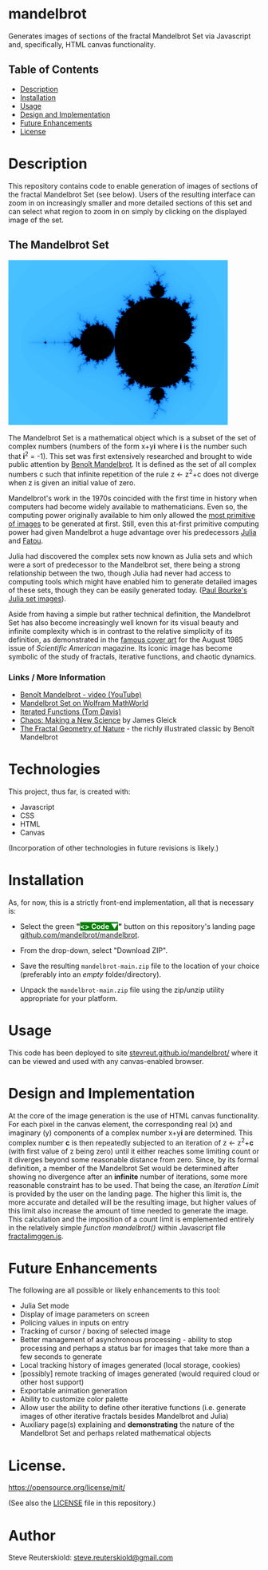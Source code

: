 # mandelbrot
Generates images of sections of the fractal Mandelbrot Set via Javascript and,
specifically, HTML canvas functionality.

## Table of Contents

- [Description](#description)
- [Installation](#installation)
- [Usage](#usage)
- [Design and Implementation](#design-and-implementation)
- [Future Enhancements](#future-enhancements)
- [License](#license)

# Description

This repository contains code to enable generation of images of sections of the
fractal Mandelbrot Set (see below).  Users of the resulting interface can zoom in on 
increasingly smaller and more detailed sections of this set and can select what
region to zoom in on simply by clicking on the displayed image of the set.

## The Mandelbrot Set

![Mandelbrot Set as generated by this software](/images/md/mandelbrot-440.png)

The Mandelbrot Set is a mathematical object which is a subset of the set of complex
numbers (numbers of the form x+y**i** where **i** is the number such that **i**<sup>2</sup> = -1).  This set was first extensively researched and brought to
wide public attention by [Beno&#238;t Mandelbrot](https://en.wikipedia.org/wiki/Benoit_Mandelbrot). It is defined as the set of all complex
numbers c such that infinite repetition of the rule z &#8592; z<sup>2</sup>+c does not diverge when z is given an initial value of zero.

Mandelbrot's work in the 1970s coincided with the first time in history when computers
had become widely available to mathematicians.  Even so, the computing power originally available to him only allowed the [most primitive of images](https://codegolf.stackexchange.com/questions/217537/the-first-published-picture-of-the-mandelbrot-set) to be generated
at first.  Still, even this at-first primitive computing power had given Mandelbrot
a huge advantage over his predecessors [Julia](https://en.wikipedia.org/wiki/Gaston_Julia) and [Fatou](https://en.wikipedia.org/wiki/Pierre_Fatou).

Julia had discovered the complex sets now known as Julia sets and which were a sort of predecessor to the Mandelbrot set, there being a strong relationship between the two,
though Julia had never had access to computing tools which might have enabled him to
generate detailed images of these sets, though they can be easily generated today.  ([Paul Bourke's Julia set images](https://paulbourke.net/fractals/juliaset/)).  

Aside from having a simple but rather technical definition, the Mandelbrot Set has also become increasingly well known for its visual beauty and infinite complexity
which is in contrast to the relative simplicity of its definition, as demonstrated
in the [famous cover art](https://miriam-english.org/files/Dewdney_Mandelbrot/Dewdney_Mandelbrot.html) for the August 1985 issue of *Scientific American* magazine. Its iconic image has become symbolic of the study of fractals, iterative functions, and 
chaotic dynamics.

### Links / More Information

* [Beno&#238;t Mandelbrot - video (YouTube)](https://www.youtube.com/watch?v=daCfbxGmrqM)
* [Mandelbrot Set on Wolfram MathWorld](https://mathworld.wolfram.com/MandelbrotSet.html)
* [Iterated Functions (Tom Davis)](https://mathcircle.berkeley.edu/sites/default/files/archivedocs/2009_2010/lectures/0910lecturespdf/iterated_tom_davis.pdf)
* [Chaos: Making a New Science](https://www.goodreads.com/book/show/64582.Chaos) by James Gleick
* [The Fractal Geometry of Nature](https://www.goodreads.com/book/show/558059.The_Fractal_Geometry_of_Nature) - the richly illustrated classic by Beno&#238;t Mandelbrot

# Technologies

This project, thus far, is created with:

- Javascript
- CSS
- HTML
- Canvas

(Incorporation of other technologies in future revisions is likely.)

# Installation

As, for now, this is a strictly front-end implementation, all that is necessary is:

- Select the green **"<span style="color:#ffffff;background-color:#008000"><> Code ▼</span>"** button on this repository's landing page [github.com/mandelbrot/mandelbrot](https://github.com/stevreut/mandelbrot).

- From the drop-down, select "Download ZIP".

- Save the resulting `mandelbrot-main.zip` file to the location of your choice (preferably into an *empty* folder/directory).

- Unpack the `mandelbrot-main.zip` file using the zip/unzip utility appropriate for your platform.


# Usage

This code has been deployed to site [stevreut.github.io/mandelbrot/](https://stevreut.github.io/mandelbrot/) where it can be viewed and used with any canvas-enabled browser.

# Design and Implementation

At the core of the image generation is the use of HTML canvas functionality.  For each
pixel in the canvas element, the corresponding real (x) and imaginary (y) components of a complex number x+y**i** are determined.  This complex number **c** is then repeatedly
subjected to an iteration of z &#8592; z<sup>2</sup>+**c** (with first value of
z being zero) until it either reaches some limiting count or it diverges beyond some reasonable distance from zero.  Since, by its formal definition, a member of the Mandelbrot Set would be determined after showing no divergence after an **infinite**
number of iterations, some more reasonable constraint has to be used.  That being the case, an *Iteration Limit* is provided by the user on the landing page.  The higher this limit is, the more accurate and detailed will be the resulting image, but higher
values of this limit also increase the amount of time needed to generate the image.  This calculation and the imposition of a count limit is emplemented entirely in the
relatively simple *function mandelbrot()* within Javascript file [fractalimggen.js](scripts/fractalimggen.js).

# Future Enhancements

The following are all possible or likely enhancements to this tool:

<!-- * Direct setting of pixel values (Currently pixels are set via canvas fillRect() 
function but canvas enables direct (and more efficient) manipulation of the pixel
primary color byte values.) -->
<!-- * "Responsive" formatting for smart phones and other smaller devices -->
* Julia Set mode
* Display of image parameters on screen
* Policing values in inputs on entry
* Tracking of cursor / boxing of selected image
* Better management of asynchronous processing - ability to stop processing and
perhaps a status bar for images that take more than a few seconds to generate
* Local tracking history of images generated (local storage, cookies)
* [possibly] remote tracking of images generated (would required cloud or other host support)
* Exportable animation generation
* Ability to customize color palette
* Allow user the ability to define other iterative functions (i.e. generate
images of other iterative fractals besides Mandelbrot and Julia)
* Auxiliary page(s) explaining and **demonstrating** the nature of the Mandelbrot Set
and perhaps related mathematical objects

# License.

https://opensource.org/license/mit/ 

(See also the [LICENSE](https://github.com/stevreut/js-clock-widgets/blob/main/LICENSE) file in this repository.)

# Author

Steve Reuterskiold: steve.reuterskiold@gmail.com
